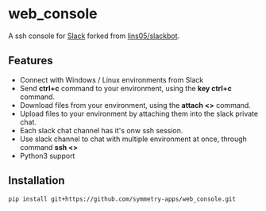 # web_console

A ssh console for [Slack](https://slack.com) forked from [lins05/slackbot](https://github.com/lins05/slackbot).

## Features

* Connect with Windows / Linux environments from Slack
* Send **ctrl+c** command to your environment, using the **key ctrl+c** command.
* Download files from your environment, using the **attach <<file-path>>** command.
* Upload files to your environment by attaching them into the slack private chat.
* Each slack chat channel has it's onw ssh session.
* Use slack channel to chat with multiple environment at once, through command **ssh <<os specific command>>**
* Python3 support

## Installation
```
pip install git+https://github.com/symmetry-apps/web_console.git
```
